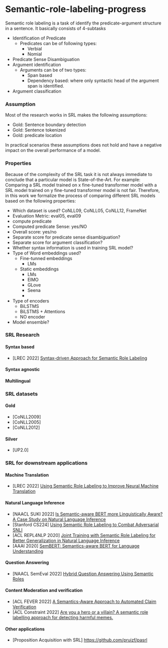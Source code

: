 # Semantic-role-labeling-progress


Semantic role labeling is a task of identify the predicate-argument structure in a sentence. It basically consists of 4-subtasks
- Identification of Predicate
    + Predicates can be of following types:
        + Verbial
        + Nomial
- Predicate Sense Disambiguation
- Argument identification
    + Arguments can be of two types:
        + Span based
        + Dependency based: where only syntactic head of the argument span is identified.
- Argument classification

### Assumption

Most of the research works in SRL makes the following assumptions:
- Gold: Sentence boundary detection 
- Gold: Sentence tokenized
- Gold: predicate location

In practical scenarios these assumptions does not hold and have a negative impact on the overall performance of a model. 

### Properties

Because of the complexity of the SRL task it is not always immediate to conclude that a particular model is State-of-the-Art. For example: Comparing a SRL model trained on x fine-tuned transformer model with a SRL model trained on y fine-tuned transformer model is not fair. Therefore, in this work we formalize the process of comparing different SRL models based on the following properties: 
- Which dataset is used? CoNLL09, CoNLL05, CoNLL12, FrameNet
- Evaluation Metric: eval05, eval09
- compute predicate
- Computed predicate Sense: yes/NO
- Overall score: yes/no
- Separate score for predicate sense disambiguation?
- Separate score for argument classification?
- Whether syntax information is used in training SRL model?
- Type of Word embeddings used?
    + Fine-tunned embeddings
        * LMs
    + Static embeddings
        * LMs
        * ElMO
        * GLove
        * Seena
        * 
- Type of encoders
    + BiLSTMS
    + BiLSTMS + Attentions
    + NO encoder
- Model ensemble?


### SRL Research

#### Syntax based 

- [LREC 2022] [Syntax-driven Approach for Semantic Role Labeling](http://www.lrec-conf.org/proceedings/lrec2022/pdf/2022.lrec-1.772.pdf) 


#### Syntax agnostic


#### Multilingual


### SRL datasets

#### Gold
- [CoNLL2009]
- [CoNLL2005]
- [CoNLL2012]

#### Silver

- [UP2.0] 

### SRL for downstream applications

#### Machine Translation

- [LREC 2022] [Using Semantic Role Labeling to Improve Neural Machine Translation](http://www.lrec-conf.org/proceedings/lrec2022/pdf/2022.lrec-1.329.pdf)


#### Natural Language Inference

- [NAACL SUKI 2022] [Is Semantic-aware BERT more Linguistically Aware? A Case Study on Natural Language Inference](https://suki-workshop.github.io/assets/paper/3.pdf)
- [Stanford CS224] [Using Semantic Role Labeling to Combat Adversarial SNLI](https://ccrma.stanford.edu/~zhangmf/CS224u/NLU_final_report.pdf)
- [ACL REPL4NLP 2020] [Joint Training with Semantic Role Labeling for Better Generalization in Natural Language Inference](https://aclanthology.org/2020.repl4nlp-1.11.pdf)
- [AAAI 2020] [SemBERT: Semantics-aware BERT for Language Understanding](https://ojs.aaai.org/index.php/AAAI/article/view/6510)



#### Question Answering
- [NAACL SemEval 2022] [Hybrid Question Answering Using Semantic Roles](https://aclanthology.org/2022.semeval-1.178/)



#### Content Moderation and verification
- [ACL FEVER 2022] [A Semantics-Aware Approach to Automated Claim Verification](https://aclanthology.org/2022.fever-1.5/)
- [ACL Constraint 2022] [Are you a hero or a villain? A semantic role labelling approach for detecting harmful memes.](https://aclanthology.org/2022.constraint-1.3/)

#### Other applications
- [Proposition Acquisition with SRL] https://github.com/pruizf/pasrl


